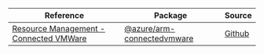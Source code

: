 | Reference | Package | Source |
|---|---|---|
|[Resource Management - Connected VMWare](arm-connectedvmware-readme.md)|[@azure/arm-connectedvmware](https://www.npmjs.com/package/@azure/arm-connectedvmware)|[Github](https://github.com/Azure/azure-sdk-for-js/blob/main/sdk/connectedvmware/arm-connectedvmware)|
